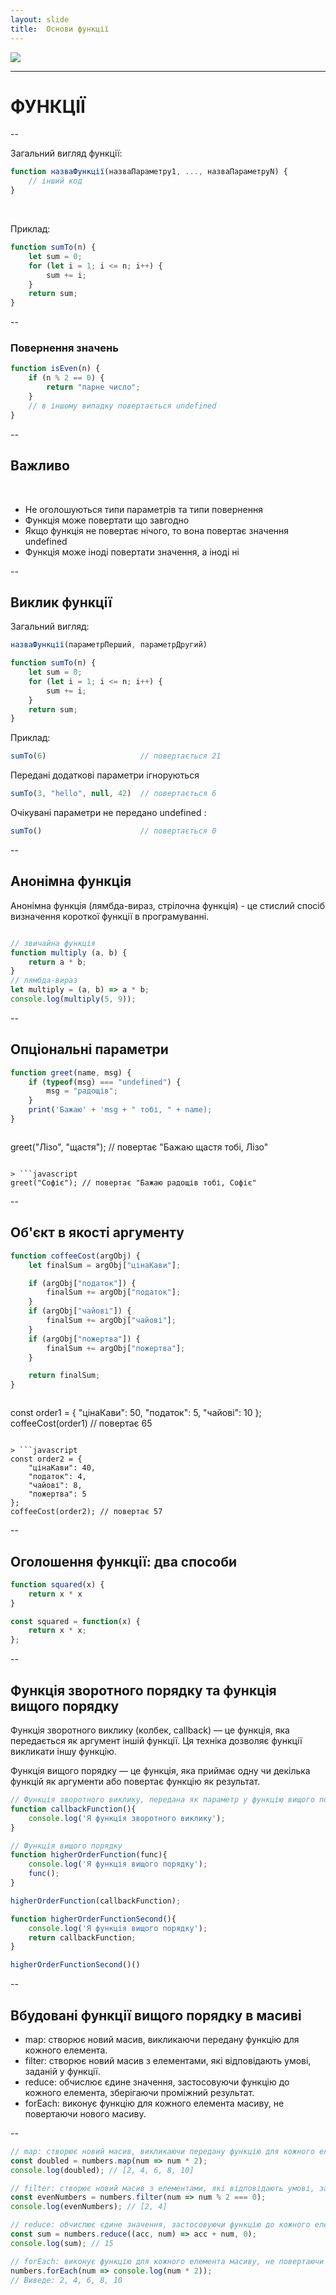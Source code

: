 ```yaml
---
layout: slide
title:  Основи функції
---
```


![](/assets/images/javascript/javascript_logo.png)

---

# ФУНКЦІЇ

--

Загальний вигляд функції:

```javascript
function назваФункції(назваПараметру1, ..., назваПараметруN) {
    // інший код
}
```

<br>

Приклад:
```javascript
function sumTo(n) {
    let sum = 0;
    for (let i = 1; i <= n; i++) {
        sum += i;
    }
    return sum;
}
```

--

### Повернення значень

```javascript
function isEven(n) {
    if (n % 2 == 0) {
        return "парне число";
    }
    // в іншому випадку повертається undefined
}
```

--

## Важливо

<br>

- Не оголошуються типи параметрів та типи повернення
- Функція може повертати що завгодно
- Якщо функція не повертає нічого, то вона повертає значення undefined
- Функція може іноді повертати значення, а іноді ні

--

## Виклик функції

Загальний вигляд:

```javascript
назваФункції(параметрПерший, параметрДругий)
```

```javascript
function sumTo(n) {
    let sum = 0;
    for (let i = 1; i <= n; i++) {
        sum += i;
    }
    return sum;
}
```

Приклад:

```javascript
sumTo(6)                     // повертається 21
```

Передані додаткові параметри ігноруються

```javascript
sumTo(3, "hello", null, 42)  // повертається 6
```

Очікувані параметри не передано undefined :

```javascript
sumTo()                      // повертається 0
```

--
## Анонімна функція
Анонімна функція (лямбда-вираз, стрілочна функція) - це стислий спосіб визначення короткої функції в програмуванні.

```js

// звичайна функція
function multiply (a, b) {
    return a * b;
}
// лямбда-вираз
let multiply = (a, b) => a * b;
console.log(multiply(5, 9));
```
--

## Опціональні параметри

```javascript
function greet(name, msg) {
    if (typeof(msg) === "undefined") {
        msg = "радощів";
    }
    print('Бажаю' + 'msg + " тобі, " + name);
}
```

> ```javascript
greet("Лізо", "щастя"); // повертає "Бажаю щастя тобі, Лізо"
```

> ```javascript
greet("Софіє"); // повертає "Бажаю радощів тобі, Софіє"
```

--

## Об'єкт в якості аргументу

```javascript
function coffeeCost(argObj) {
    let finalSum = argObj["цінаКави"];

    if (argObj["податок"]) {
        finalSum += argObj["податок"];
    }
    if (argObj["чайові"]) {
        finalSum += argObj["чайові"];
    }
    if (argObj["пожертва"]) {
        finalSum += argObj["пожертва"];
    }

    return finalSum;
}
```

> ```javascript
const order1 = {
    "цінаКави": 50,
    "податок": 5,
    "чайові": 10
};
coffeeCost(order1) // повертає 65
```

> ```javascript
const order2 = {
    "цінаКави": 40,
    "податок": 4,
    "чайові": 8,
    "пожертва": 5
};
coffeeCost(order2); // повертає 57
```

--

## Оголошення функції: два способи

```js
function squared(x) {
    return x * x
}

const squared = function(x) {
    return x * x;
};
```


--
## Функція зворотного порядку та функція вищого порядку

Функція зворотного виклику (колбек, callback) — це функція, яка передається як аргумент іншій функції. Ця техніка дозволяє функції викликати іншу функцію.

Функція вищого порядку — це функція, яка приймає одну чи декілька функцій як аргументи або повертає функцію як результат.

```js
// Функція зворотного виклику, передана як параметр у функцію вищого порядку
function callbackFunction(){
    console.log('Я функція зворотного виклику');
}

// Функція вищого порядку
function higherOrderFunction(func){
    console.log('Я функція вищого порядку');
    func();
}

higherOrderFunction(callbackFunction);

function higherOrderFunctionSecond(){
    console.log('Я функція вищого порядку');
    return callbackFunction;
}

higherOrderFunctionSecond()()

```

--

## Вбудовані функції вищого порядку в масиві

- map: створює новий масив, викликаючи передану функцію для кожного елемента.
- filter: створює новий масив з елементами, які відповідають умові, заданій у функції.
- reduce: обчислює єдине значення, застосовуючи функцію до кожного елемента, зберігаючи проміжний результат.
- forEach: виконує функцію для кожного елемента масиву, не повертаючи нового масиву.

--

```js
// map: створює новий масив, викликаючи передану функцію для кожного елемента
const doubled = numbers.map(num => num * 2);
console.log(doubled); // [2, 4, 6, 8, 10]

// filter: створює новий масив з елементами, які відповідають умові, заданій у функції
const evenNumbers = numbers.filter(num => num % 2 === 0);
console.log(evenNumbers); // [2, 4]

// reduce: обчислює єдине значення, застосовуючи функцію до кожного елемента, зберігаючи проміжний результат
const sum = numbers.reduce((acc, num) => acc + num, 0);
console.log(sum); // 15

// forEach: виконує функцію для кожного елемента масиву, не повертаючи нового масиву
numbers.forEach(num => console.log(num * 2));
// Виведе: 2, 4, 6, 8, 10
```
